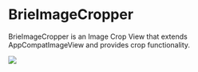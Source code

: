 # BrieImageCropper
BrieImageCropper is an Image Crop View that extends AppCompatImageView and provides crop functionality.

<img src="https://github.com/chkpizza/BrieImageCropper/assets/48915641/63fbb433-9ace-47e6-8119-6c4c97d13933">
